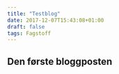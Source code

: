 ```yaml
---
title: "Testblog"
date: 2017-12-07T15:43:08+01:00
draft: false
tags: Fagstoff
---
```


## Den første bloggposten


